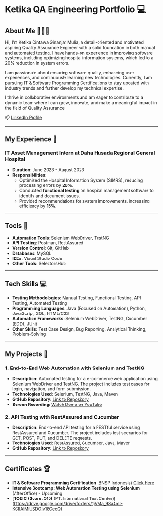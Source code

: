 # Ketika QA Engineering Portfolio 💻

## About Me 👩🏻‍💻
Hi, I’m Ketika Cintawa Ginanjar Mulia, a detail-oriented and motivated aspiring Quality Assurance Engineer with a solid foundation in both manual and automated testing. I have hands-on experience in improving software systems, including optimizing hospital information systems, which led to a 20% reduction in system errors.

I am passionate about ensuring software quality, enhancing user experiences, and continuously learning new technologies. Currently, I am pursuing IT & Software Programming Certifications to stay updated with industry trends and further develop my technical expertise.

I thrive in collaborative environments and am eager to contribute to a dynamic team where I can grow, innovate, and make a meaningful impact in the field of Quality Assurance.

📫 [LinkedIn Profile](https://www.linkedin.com/in/ketika-cintawa/)  

---

## My Experience 🏢
### IT Asset Management Intern at Daha Husada Regional General Hospital
- **Duration**: June 2023 - August 2023
- **Responsibilities**:
  - Optimized the Hospital Information System (SIMRS), reducing processing errors by **20%**.
  - Conducted **functional testing** on hospital management software to identify and document issues.
  - Provided recommendations for system improvements, increasing efficiency by **15%**.
    
---

## Tools 🔧
- **Automation Tools**: Selenium WebDriver, TestNG
- **API Testing**: Postman, RestAssured
- **Version Control**: Git, GitHub
- **Databases**: MySQL
- **IDEs**: Visual Studio Code
- **Other Tools**: SelectorsHub

---

## Tech Skills 💻
- **Testing Methodologies**: Manual Testing, Functional Testing, API Testing, Automated Testing
- **Programming Languages**: Java (Focused on Automation), Python, JavaScript, SQL, HTML/CSS
- **Automation Frameworks**: Selenium WebDriver, TestNG, Cucumber (BDD), JUnit
- **Other Skills**: Test Case Design, Bug Reporting, Analytical Thinking, Problem-Solving

---
## My Projects 🚀
### 1. End-to-End Web Automation with Selenium and TestNG
- **Description**: Automated testing for a e-commerce web application using Selenium WebDriver and TestNG. The project includes test cases for login, navigation, and form submission.
- **Technologies Used**: Selenium, TestNG, Java, Maven
- **GitHub Repository**: [Link to Repository](#)
- **Screen Recording**: [Watch Demo on YouTube](#)

### 2. API Testing with RestAssured and Cucumber
- **Description**: End-to-end API testing for a RESTful service using RestAssured and Cucumber. The project includes test scenarios for GET, POST, PUT, and DELETE requests.
- **Technologies Used**: RestAssured, Cucumber, Java, Maven
- **GitHub Repository**: [Link to Repository](#)
  
---

## Certificates 🏆
- **IT & Software Programming Certification** (BNSP Indonesia) [Click Here](https://drive.google.com/file/d/1o-WByFpKOb5cpICNs-DaI6U7hrH6AinJ/view?trk=public_profile_see-credential)
- **Intensive Bootcamp: Web Automation Testing using Selenium** (AfterOffice) - Upcoming
- [**TOEIC (Score: 515)** (PT. International Test Center)] (https://drive.google.com/drive/folders/1jVMa_98a4mI-KCIIAlMiUSDOIv18CecQ)

  


